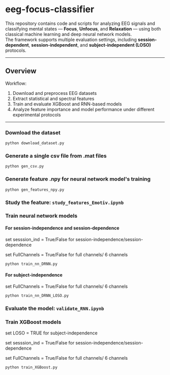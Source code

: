 # eeg-focus-classifier

This repository contains code and scripts for analyzing EEG signals and classifying mental states — **Focus**, **Unfocus**, and **Relaxation** — using both classical machine learning and deep neural network models.  
The framework supports multiple evaluation settings, including **session-dependent**, **session-independent**, and **subject-independent (LOSO)** protocols.

---

## Overview

Workflow:

1. Download and preprocess EEG datasets  
2. Extract statistical and spectral features  
3. Train and evaluate XGBoost and RNN-based models  
4. Analyze feature importance and model performance under different experimental protocols

---

### Download the dataset
```
python download_dataset.py
```

### Generate a single csv file from .mat files
```
python gen_csv.py
```

### Generate feature .npy for neural network model's training
```
python gen_features_npy.py
```

### Study the feature: `study_features_Emotiv.ipynb`


### Train neural network models
#### For session-independence and session-dependence 
set sesssion_ind = True/False for session-independence/session-dependence 

set FullChannels = True/False for full channels/ 6 channels
```
python train_nn_DRNN.py
```
#### For subject-independence

set FullChannels = True/False for full channels/ 6 channels
```
python train_nn_DRNN_LOSO.py
```

### Evaluate the model: `validate_RNN.ipynb`

### Train XGBoost models
set LOSO = TRUE for subject-independence 

set sesssion_ind = True/False for session-independence/session-dependence 

set FullChannels = True/False for full channels/ 6 channels
```    
python train_XGBoost.py
```



     

